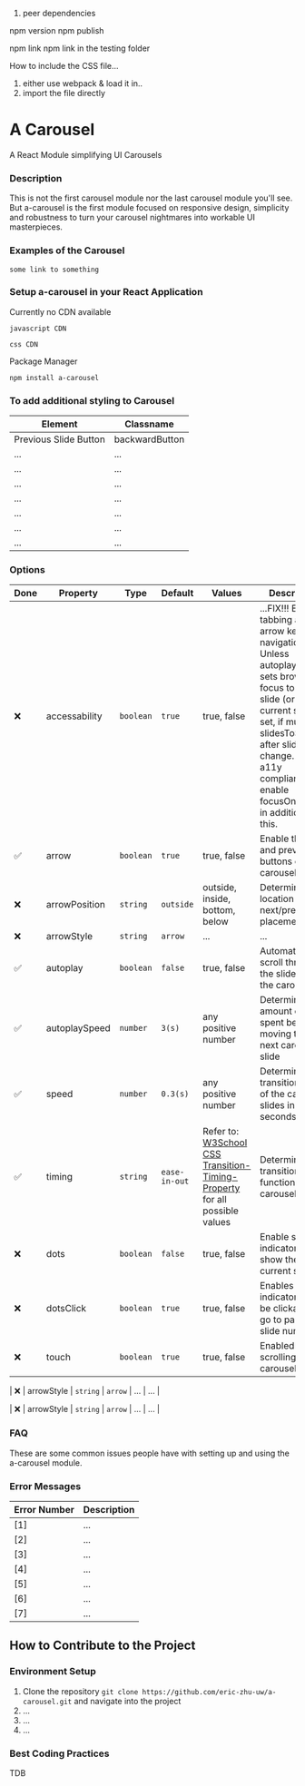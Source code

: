 1. peer dependencies


npm version
npm publish


npm link
npm link <pkg-name> in the testing folder


How to include the CSS file...
1. either use webpack & load it in..
2. import the file directly

# A Carousel
A React Module simplifying UI Carousels

### Description
This is not the first carousel module nor the last carousel module you'll see. But a-carousel is the first module focused on responsive design, simplicity and robustness to turn your carousel nightmares into workable UI masterpieces.

### Examples of the Carousel 
```
some link to something
```

### Setup a-carousel in your React Application
Currently no CDN available
```
javascript CDN
```
```
css CDN
```

Package Manager
```
npm install a-carousel
```


### To add additional styling to Carousel

| Element | Classname |
| ------- | --------- |
| Previous Slide Button | backwardButton |
| ... | ... |
| ... | ... |
| ... | ... |
| ... | ... |
| ... | ... |
| ... | ... |
| ... | ... |


### Options

| Done | Property | Type | Default | Values | Description |
| ---- | -------- | ---- | ------- | ------ | ----------- |
| ❌ | accessability | `boolean` | `true` | true, false | ...FIX!!! Enables tabbing and arrow key navigation. Unless autoplay: true, sets browser focus to current slide (or first of current slide set, if multiple slidesToShow) after slide change. For full a11y compliance enable focusOnChange in addition to this. |
| ✅ | arrow | `boolean` | `true` | true, false | Enable the next and previous buttons on the carousel |
| ❌ | arrowPosition | `string` | `outside` | outside, inside, bottom, below | Determines the location of the next/prev arrow placement |
| ❌ | arrowStyle | `string` | `arrow` | ... | ... |
| ✅ | autoplay | `boolean` | `false` | true, false | Automatically scroll through the slides inside the carousel |
| ✅ | autoplaySpeed | `number` | `3(s)` | any positive number | Determines the amount of time spent before moving to the next carousel slide |
| ✅ | speed | `number` | `0.3(s)` | any positive number | Determines the transition speed of the carousel slides in seconds |
|  ✅ | timing | `string` | `ease-in-out` | Refer to: [W3School CSS Transition-Timing-Property](https://www.w3schools.com/cssref/css3_pr_transition-timing-function.asp) for all possible values | Determines the transition timing function of the carousel slides |
| ❌ | dots | `boolean` | `false` | true, false | Enable slide indicator dots to show the current slide |
| ❌ | dotsClick | `boolean` | `true` | true, false | Enables indicator dots to be clickable to go to particular slide numbers |
| ❌ | touch | `boolean` | `true` | true, false | Enabled touch scrolling of the carousel |

| ❌ | arrowStyle | `string` | `arrow` | ... | ... |

| ❌ | arrowStyle | `string` | `arrow` | ... | ... |

### FAQ
These are some common issues people have with setting up and using the a-carousel module.

### Error Messages
| Error Number | Description |
| ------------ | ----------- |
| [1] | ... |
| [2] | ... |
| [3] | ... |
| [4] | ... |
| [5] | ... |
| [6] | ... |
| [7] | ... |



## How to Contribute to the Project

### Environment Setup
1. Clone the repository ```git clone https://github.com/eric-zhu-uw/a-carousel.git``` and navigate into the project
2. ...
3. ...
4. ...

### Best Coding Practices
TDB
